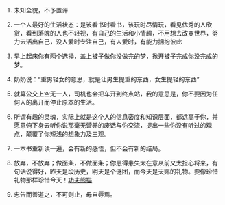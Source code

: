 1. 未知全貌，不予置评
2. 一个人最好的生活状态：是该看书时看书，该玩时尽情玩，看见优秀的人欣赏，看到落魄的人也不轻视，有自己的生活和小情趣，不用想去改变世界，努力去活出自己，没人爱时专注自己，有人爱时，有能力拥抱彼此
3. 早上起床你有两个选择，盖上被子做你没做完的梦，掀开被子完成你没完成的梦。
4. 奶奶说：“重男轻女的意思，就是让男生提重的东西，女生提轻的东西”
5. 就算公交上空无一人，司机也会把车开到终点站，我的意思是，你不要因为任何人的离开而停止原本的生活。
6. 所谓有趣的灵魂，实际上就是这个人的信息密度和知识层面，都远高于你，并愿意俯下身去听你说那毫无营养的废话与你交流，提出一些你没有听过的观点，颠覆了你短浅的想象力及三观。
7. 一本书重新读一遍，会有新的感悟，但不会有新的结局。

8. 放弃，不放弃；做面条，不做面条；你患得患失太在意从前又太担心将来，有句话说得好，昨天是段历史，明天是个谜团，而今天是天赐的礼物。要像珍惜礼物那样珍惜今天！[功夫熊猫](https://www.bilibili.com/video/BV1iD4y1e7h4/?spm_id_from=333.337.search-card.all.click&vd_source=ec2d561dc8bd6d2bdcc13e464af382d0)

9. 忠告而善道之，不可则止，毋自辱焉。